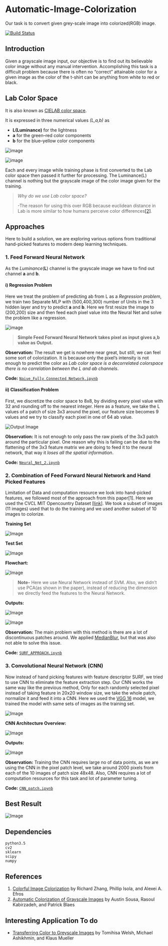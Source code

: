 # Automatic-Image-Colorization 

Our task is to convert given grey-scale image into colorized(RGB) image.

[![Build Status][travis-image]][travis-url]

## Introduction

Given a grayscale image input, our objective is to find out its believable color image without any manual intervention. Accomplishing this task is a difficult problem because there is often no “correct” attainable color for a given image as the color of the t-shirt can be anything from white to red or black.  

## Lab Color Space

It is also known as [CIELAB color space](https://en.wikipedia.org/wiki/CIELAB_color_space). 

It is expressed in three numerical values *(L,a,b)* as
- **L(Luminance)** for the lightness 
- **a** for the green–red color components
- **b** for the blue–yellow color components

![image](readmeImages/lab.png)

![image](readmeImages/lab1.png)


Each and every image while training phase is first converted to the Lab color space then passed it further for processing. The Luminance(L) channel is nothing but the grayscale image of the color image given for the training.

>*Why do we use Lab color space?*
>
> -The reason for using this over RGB because euclidean distance in Lab is more similar to how humans perceive color differences[[2]](http://cs229.stanford.edu/proj2013/KabirzadehSousaBlaes-AutomaticColorizationOfGrayscaleImages.pdf).

## Approaches

Here to build a solution, we are exploring various options from traditional hand-picked features to modern deep learning techniques.

### 1. Feed Forward Neural Network

As the *Luminance*(**L**) channel is the grayscale image we have to find out channel **a** and **b**. 

#### i) Regression Problem

Here we treat the problem of predicting ab from L as a *Regression problem*, we train two Separate MLP with (500,400,300) number of Units in the 3 hidden layer and try to predict **a** and **b**. 
Here we first resize the image to (200,200) size and then feed each pixel value into the Neural Net and solve the problem like a regression.

![image](readmeImages/NN.png)

> **Simple Feed Forward Neural Network takes pixel as input gives a,b value as Output.**

**Observation:** The result we get is nowhere near great, but still, we can feel some sort of colorization. It is because only the pixel’s intensity is not enough to predict the color as *Lab color space is a decorrelated colorspace there is no correlation between the L and ab channels*.

**Code:** [`Naive_Fully Connected Network.ipynb`](https://github.com/kalpeshdusane/Automatic-Image-Colorization/blob/master/Naive_Fully%20Connected%20Network.ipynb)


#### ii) Classification Problem

First, we discretize the color space to 8x8, by dividing every pixel value with 32 and rounding off to the nearest integer.
Here as a feature, we take the L values of a patch of size 3x3 around the pixel, our feature size becomes 9 values and we try to classify each pixel in one of 64 ab value.

![Output Image](readmeImages/NN_1.png)

**Observation:** It is not enough to only pass the raw pixels of the 3x3 patch around the particular pixel. One reason why this is failing can be due to the flattening of the 3x3 feature matrix we are doing to feed it to the neural network, that way it *loses all the spatial information*.

**Code:** [`Neural_Net_2.ipynb`](https://github.com/kalpeshdusane/Automatic-Image-Colorization/blob/master/Neural_Net_2.ipynb)

### 2. Combination of Feed Forward Neural Network and Hand Picked Features

Limitation of Data and computation resource we look into hand-picked features, we followed most of the approach from this paper[1]. Here we used the CVCL MIT Opencountry Dataset [[link]](http://cvcl.mit.edu/database.htm). We took a subset of images (11 images) used that to do the training and we used another subset of 10 images to colorize.

**Training Set**

![Image](readmeImages/training.png)

**Test Set**

![Image](readmeImages/test.png)

**Flowchart:**

![Image](readmeImages/flowchart.png)

> **Note-** Here we use Neural Network instead of SVM. Also, we didn’t use PCA(as shown in the paper), instead of reducing the dimension we directly feed the features to the Neural Network.

**Outputs:**

![Image](readmeImages/output_1.png)

![Image](readmeImages/output_2.png)

**Observation:** The main problem with this method is there are a lot of discontinuous patches around. We applied [MedianBlur](https://en.wikipedia.org/wiki/Median_filter), but that was also not able to solve this issue.

**Code:** [`SURF_APPROACH.ipynb`](https://github.com/kalpeshdusane/Automatic-Image-Colorization/blob/master/SURF_APPROACH.ipynb)

### 3. Convolutional Neural Network (CNN)

Now instead of hand picking features with feature descriptor SURF, we tried to use CNN to eliminate the feature extraction step. 
Our CNN works the same way like the previous method, Only for each randomly selected pixel instead of taking feature in 20x20 window size, we take the whole patch, normalize it and feed it into a CNN. 
Here we used the [VGG 16](https://www.kaggle.com/keras/vgg16) model, we trained the model with same sets of images as the training set.

![Image](readmeImages/VGG16.png)

**CNN Architecture Overview:**

![Image](readmeImages/CNN.png)

**Outputs:**

![Image](readmeImages/CNN_output.png)

**Observation:** Training the CNN requires large no of data points, as we are using the CNN in the pixel patch level, we take around 2000 pixels from each of the 10 images of patch size 48x48. Also, CNN requires a lot of computation resources for this task and lot of parameter tuning.

**Code:** [`CNN_patch.ipynb`](https://github.com/kalpeshdusane/Automatic-Image-Colorization/blob/master/CNN_patch.ipynb)

## Best Result

![Image](readmeImages/BestResultwithblur.png)

## Dependencies

	python3.5
	cv2
	sklearn
	scipy
	numpy

## References

1. [Colorful Image Colorization](https://arxiv.org/pdf/1603.08511.pdf) by Richard Zhang, Phillip Isola, and Alexei A. Efros
2. [Automatic Colorization of Grayscale Images](http://cs229.stanford.edu/proj2013/KabirzadehSousaBlaes-AutomaticColorizationOfGrayscaleImages.pdf) by Austin Sousa, Rasoul Kabirzadeh, and Patrick Blaes

  
## Interesting Application To do

- [Transferring Color to Greyscale Images](https://dl.acm.org/citation.cfm?id=566576) by Tomihisa Welsh, Michael Ashikhmin, and Klaus Mueller

<!-- Markdown link & img dfn's -->
[travis-image]: https://img.shields.io/travis/dbader/node-datadog-metrics/master.svg?style=flat-square
[travis-url]: https://travis-ci.org/dbader/node-datadog-metrics

